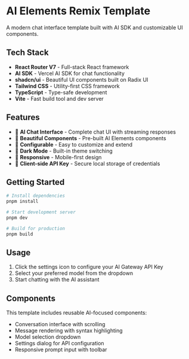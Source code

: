 # AI Elements Remix Template

A modern chat interface template built with AI SDK and customizable UI components.

## Tech Stack

- **React Router V7** - Full-stack React framework
- **AI SDK** - Vercel AI SDK for chat functionality  
- **shadcn/ui** - Beautiful UI components built on Radix UI
- **Tailwind CSS** - Utility-first CSS framework
- **TypeScript** - Type-safe development
- **Vite** - Fast build tool and dev server

## Features

- 🤖 **AI Chat Interface** - Complete chat UI with streaming responses
- 🎨 **Beautiful Components** - Pre-built AI Elements components
- 🔧 **Configurable** - Easy to customize and extend
- 🌙 **Dark Mode** - Built-in theme switching
- 📱 **Responsive** - Mobile-first design
- 🔑 **Client-side API Key** - Secure local storage of credentials

## Getting Started

```bash
# Install dependencies
pnpm install

# Start development server
pnpm dev

# Build for production
pnpm build
```

## Usage

1. Click the settings icon to configure your AI Gateway API Key
2. Select your preferred model from the dropdown
3. Start chatting with the AI assistant

## Components

This template includes reusable AI-focused components:
- Conversation interface with scrolling
- Message rendering with syntax highlighting
- Model selection dropdown
- Settings dialog for API configuration
- Responsive prompt input with toolbar